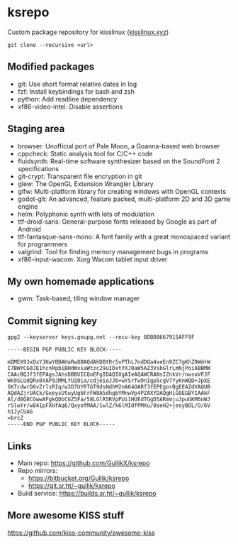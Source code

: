 # ksrepo
Custom package repository for kisslinux ([kisslinux.xyz](https://kisslinux.xyz))

`git clone --recursive <url>`

## Modified packages
* git: Use short format relative dates in log
* fzf: Install keybindings for bash and zsh
* python: Add readline dependency
* xf86-video-intel: Disable assertions

## Staging area
* browser: Unofficial port of Pale Moon, a Goanna-based web browser
* cppcheck: Static analysis tool for C/C++ code
* fluidsynth: Real-time software synthesizer based on the SoundFont 2 specifications
* git-crypt: Transparent file encryption in git
* glew: The OpenGL Extension Wrangler Library
* glfw: Multi-platform library for creating windows with OpenGL contexts
* godot-git: An advanced, feature packed, multi-platform 2D and 3D game engine
* helm: Polyphonic synth with lots of modulation
* ttf-droid-sans: General-purpose fonts released by Google as part of Android
* ttf-fantasque-sans-mono: A font family with a great monospaced variant for programmers
* valgrind: Tool for finding memory management bugs in programs
* xf86-input-wacom: Xorg Wacom tablet input driver

## My own homemade applications
* gwm: Task-based, tiling window manager

## Commit signing key
`gpg2 --keyserver keys.gnupg.net --recv-key 0DB08667915AFF9F`

```
-----BEGIN PGP PUBLIC KEY BLOCK-----

mDMEX93xDxYJKwYBBAHaRw8BAQdAhDBtRr5vPThL7ndDOa4xeEn9ZC7gKhZ0Wd+W
I7BWYCG0JE1hcnRpbiBHdWxsaWtzc29uIDxtYXJ0aW5AZ3VsbGlrLmNjPoiABBMW
CAAcBQJf3fEPAgsJAhsDBBUICQoEFgIDAQIXgAIeAQAWCRANsIZnkVr/nwsaVFJF
Wk9SLUdQRx0YAP9JMMLYUZ0ia/cdjeioJJb+wYSrfw9nIgp5cgV7YyKnWQD+JpXE
SKTcdwrD6vZrlsRIq/w3D7UYRTGT9dsNdhM2nA64OARf3fEPEgorBgEEAZdVAQUB
AQdAZjrUACk/GxeysUtuyUgbFrFW8A5dhgbYMnwVp4PZAXYDAQgHiG0EGBYIAAkF
Al/d8Q8CGwwAFgkQDbCGZ5Fa/58LGlRSRVpPUi1HUEdTGgD5ARmmjuJpuGKM6nWJ
rSlwYr/w841pFXHfAq6/QxyofMAA/1wlZ/k6lMIdfPMXu/0seH2+jeoyBOL/O/6V
h1JyCUAG
=brcZ
-----END PGP PUBLIC KEY BLOCK-----
```

## Links

* Main repo: https://github.com/GullikX/ksrepo
* Repo mirrors:
    * https://bitbucket.org/Gullik/ksrepo
    * https://git.sr.ht/~gullik/ksrepo
* Build service: https://builds.sr.ht/~gullik/ksrepo

## More awesome KISS stuff

https://github.com/kiss-community/awesome-kiss
